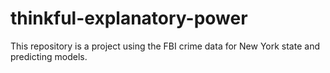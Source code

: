 # thinkful-explanatory-power
This repository is a project using the FBI crime data for New York state and predicting models.
